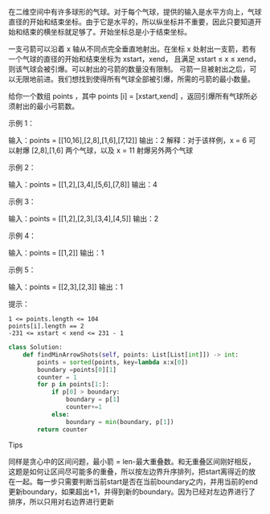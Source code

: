 在二维空间中有许多球形的气球。对于每个气球，提供的输入是水平方向上，气球直径的开始和结束坐标。由于它是水平的，所以纵坐标并不重要，因此只要知道开始和结束的横坐标就足够了。开始坐标总是小于结束坐标。

一支弓箭可以沿着 x 轴从不同点完全垂直地射出。在坐标 x 处射出一支箭，若有一个气球的直径的开始和结束坐标为 xstart，xend， 且满足  xstart ≤ x ≤ xend，则该气球会被引爆。可以射出的弓箭的数量没有限制。 弓箭一旦被射出之后，可以无限地前进。我们想找到使得所有气球全部被引爆，所需的弓箭的最小数量。

给你一个数组 points ，其中 points [i] = [xstart,xend] ，返回引爆所有气球所必须射出的最小弓箭数。


示例 1：

输入：points = [[10,16],[2,8],[1,6],[7,12]]
输出：2
解释：对于该样例，x = 6 可以射爆 [2,8],[1,6] 两个气球，以及 x = 11 射爆另外两个气球

示例 2：

输入：points = [[1,2],[3,4],[5,6],[7,8]]
输出：4

示例 3：

输入：points = [[1,2],[2,3],[3,4],[4,5]]
输出：2

示例 4：

输入：points = [[1,2]]
输出：1

示例 5：

输入：points = [[2,3],[2,3]]
输出：1

 

提示：

    1 <= points.length <= 104
    points[i].length == 2
    -231 <= xstart < xend <= 231 - 1



```python
class Solution:
    def findMinArrowShots(self, points: List[List[int]]) -> int:
        points = sorted(points, key=lambda x:x[0]) 
        boundary =points[0][1]
        counter = 1 
        for p in points[1:]:
            if p[0] > boundary:
                boundary = p[1]
                counter+=1
            else:
                boundary = min(boundary, p[1])
        return counter 
```



Tips

同样是贪心中的区间问题，最小箭 = len-最大重叠数。和无重叠区间刚好相反，这题是如何让区间尽可能多的重叠，所以按左边界升序排列，把start离得近的放在一起。每一步只需要判断当前start是否在当前boundary之内，并用当前的end更新boundary，如果超出+1，并得到新的boundary。因为已经对左边界进行了排序，所以只用对右边界进行更新